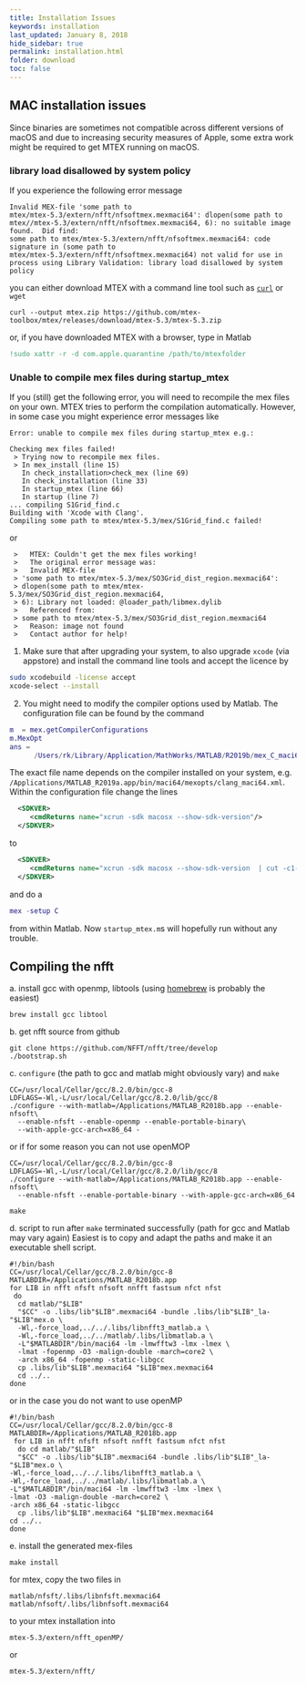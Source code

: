 ```yaml
---
title: Installation Issues
keywords: installation
last_updated: January 8, 2018
hide_sidebar: true
permalink: installation.html
folder: download
toc: false
---
```


## MAC installation issues ##

Since binaries are sometimes not compatible across different versions of
macOS and due to increasing security measures of Apple, some extra work might be
required to get MTEX running on macOS.

### library load disallowed by system policy ###

If you experience the following error message

```
Invalid MEX-file 'some path to
mtex/mtex-5.3/extern/nfft/nfsoftmex.mexmaci64': dlopen(some path to
mtex//mtex-5.3/extern/nfft/nfsoftmex.mexmaci64, 6): no suitable image
found.  Did find:
some path to mtex/mtex-5.3/extern/nfft/nfsoftmex.mexmaci64: code
signature in (some path to
mtex/mtex-5.3/extern/nfft/nfsoftmex.mexmaci64) not valid for use in
process using Library Validation: library load disallowed by system policy
```

you can either download MTEX with a command line tool such as
[```curl```](https://www.youtube.com/watch?v=6pyVl3GdSuU) or ```wget```
```
curl --output mtex.zip https://github.com/mtex-toolbox/mtex/releases/download/mtex-5.3/mtex-5.3.zip
```
or, if you have downloaded MTEX with a browser, type in Matlab

``` matlab
!sudo xattr -r -d com.apple.quarantine /path/to/mtexfolder
```

### Unable to compile mex files during startup_mtex ###

If you (still) get the following error, you will need to recompile the mex files
on your own. MTEX tries to perform the compilation automatically. However, in
some case you might experience error messages like

```
Error: unable to compile mex files during startup_mtex e.g.:

Checking mex files failed!
 > Trying now to recompile mex files.
 > In mex_install (line 15)
   In check_installation>check_mex (line 69)
   In check_installation (line 33)
   In startup_mtex (line 66)
   In startup (line 7)
... compiling S1Grid_find.c
Building with 'Xcode with Clang'.
Compiling some path to mtex/mtex-5.3/mex/S1Grid_find.c failed!
```
or
```
 >   MTEX: Couldn't get the mex files working!
 >   The original error message was:
 >   Invalid MEX-file
 > 'some path to mtex/mtex-5.3/mex/SO3Grid_dist_region.mexmaci64':
 > dlopen(some path to mtex/mtex-5.3/mex/SO3Grid_dist_region.mexmaci64,
 > 6): Library not loaded: @loader_path/libmex.dylib
 >   Referenced from:
 > some path to mtex/mtex-5.3/mex/SO3Grid_dist_region.mexmaci64
 >   Reason: image not found
 >   Contact author for help!
```

1. Make sure that after upgrading your system, to also upgrade ```xcode```
 (via appstore) and install the command line tools and accept the licence by
``` bash
sudo xcodebuild -license accept
xcode-select --install
```
2. You might need to modify the compiler options used by Matlab. The configuration file can be found by the command
``` matlab
m  = mex.getCompilerConfigurations
m.MexOpt
ans =
      /Users/rk/Library/Application/MathWorks/MATLAB/R2019b/mex_C_maci64.xml
```
The exact file name depends on the compiler installed on your system, e.g. ```/Applications/MATLAB_R2019a.app/bin/maci64/mexopts/clang_maci64.xml```.
Within the configuration file change the lines
``` xml
  <SDKVER>
     <cmdReturns name="xcrun -sdk macosx --show-sdk-version"/>
  </SDKVER>
```
to
``` xml
  <SDKVER>
     <cmdReturns name="xcrun -sdk macosx --show-sdk-version  | cut -c1-5"/>
  </SDKVER>
```
and do a
``` matlab
mex -setup C
```
from within Matlab. Now ```startup_mtex.m```s will hopefully run without any trouble.

## Compiling the nfft ##

a. install gcc with openmp, libtools (using [homebrew](https://brew.sh/) is probably the easiest)
```
brew install gcc libtool
```
b. get nfft source from github
```
git clone https://github.com/NFFT/nfft/tree/develop
./bootstrap.sh
```
c. `configure` (the path to gcc and matlab might obviously vary) and `make`
```
CC=/usr/local/Cellar/gcc/8.2.0/bin/gcc-8
LDFLAGS=-Wl,-L/usr/local/Cellar/gcc/8.2.0/lib/gcc/8
./configure --with-matlab=/Applications/MATLAB_R2018b.app --enable-nfsoft\
  --enable-nfsft --enable-openmp --enable-portable-binary\
  --with-apple-gcc-arch=x86_64 - 
```
or if for some reason you can not use openMOP
```
CC=/usr/local/Cellar/gcc/8.2.0/bin/gcc-8
LDFLAGS=-Wl,-L/usr/local/Cellar/gcc/8.2.0/lib/gcc/8
./configure --with-matlab=/Applications/MATLAB_R2018b.app --enable-nfsoft\
  --enable-nfsft --enable-portable-binary --with-apple-gcc-arch=x86_64
  
make
```

d. script to run after `make` terminated successfully (path for gcc and Matlab may vary again)
Easiest is to copy and adapt the paths and make it an executable shell script. 
```
#!/bin/bash
CC=/usr/local/Cellar/gcc/8.2.0/bin/gcc-8
MATLABDIR=/Applications/MATLAB_R2018b.app
for LIB in nfft nfsft nfsoft nnfft fastsum nfct nfst
 do
  cd matlab/"$LIB"
  "$CC" -o .libs/lib"$LIB".mexmaci64 -bundle .libs/lib"$LIB"_la-"$LIB"mex.o \
  -Wl,-force_load,../../.libs/libnfft3_matlab.a \
  -Wl,-force_load,../../matlab/.libs/libmatlab.a \
  -L"$MATLABDIR"/bin/maci64 -lm -lmwfftw3 -lmx -lmex \ 
  -lmat -fopenmp -O3 -malign-double -march=core2 \
  -arch x86_64 -fopenmp -static-libgcc
  cp .libs/lib"$LIB".mexmaci64 "$LIB"mex.mexmaci64
  cd ../.. 
done
```
or in the case you do not want to use openMP
```
#!/bin/bash
CC=/usr/local/Cellar/gcc/8.2.0/bin/gcc-8
MATLABDIR=/Applications/MATLAB_R2018b.app
 for LIB in nfft nfsft nfsoft nnfft fastsum nfct nfst 
  do cd matlab/"$LIB"
  "$CC" -o .libs/lib"$LIB".mexmaci64 -bundle .libs/lib"$LIB"_la-"$LIB"mex.o \
-Wl,-force_load,../../.libs/libnfft3_matlab.a \
-Wl,-force_load,../../matlab/.libs/libmatlab.a \
-L"$MATLABDIR"/bin/maci64 -lm -lmwfftw3 -lmx -lmex \
-lmat -O3 -malign-double -march=core2 \
-arch x86_64 -static-libgcc
  cp .libs/lib"$LIB".mexmaci64 "$LIB"mex.mexmaci64
cd ../..
done
```
e. install the generated mex-files
```
make install 
```
for mtex, copy the two files in
```
matlab/nfsft/.libs/libnfsft.mexmaci64 
matlab/nfsoft/.libs/libnfsoft.mexmaci64
```
to your mtex installation into
```
mtex-5.3/extern/nfft_openMP/
```
or
```
mtex-5.3/extern/nfft/
```

